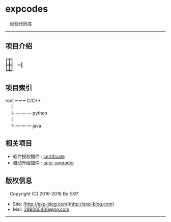 # expcodes
　经验代码库

------

## 项目介绍

┏┳┓<br/>
┣╋┫　━┃<br/>
┗┻┛<br/>


## 项目索引

root ━ ━ ━ C/C++ <br/>
　┃<br/>
　┣ ━ ━ ━ python <br/>
　┃<br/>
　┗ ━ ━ ━ java <br/>
 

## 相关项目

- 软件授权插件 : [certificate](https://github.com/lyy289065406/certificate)
- 自动升级插件 : [auto-upgrader](https://github.com/lyy289065406/auto-upgrader)



## 版权信息

　Copyright (C) 2016-2018 By EXP

- Site: [http://exp-blog.com](http://exp-blog.com) 
- Mail: <a href="mailto:289065406@qq.com?subject=[EXP's Github]%20Your%20Question%20（请写下您的疑问）&amp;body=What%20can%20I%20help%20you?%20（需要我提供什么帮助吗？）">289065406@qq.com</a>


------
